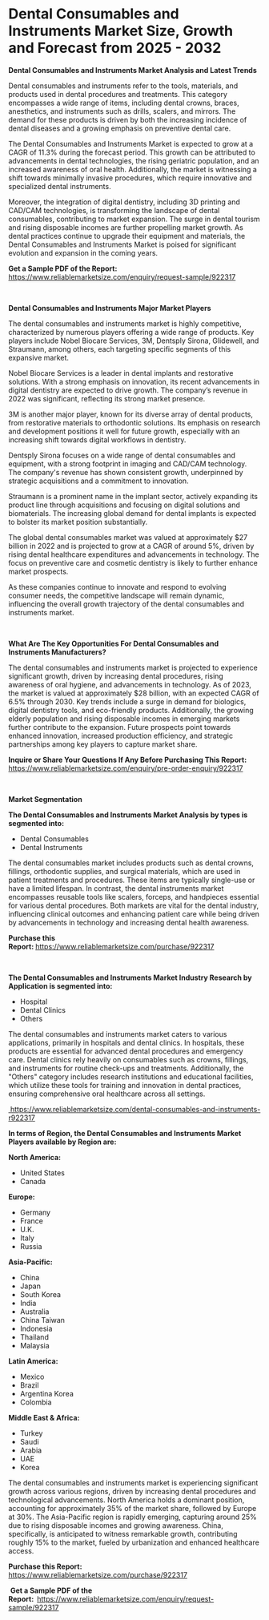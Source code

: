 <p><h1>Dental Consumables and Instruments Market Size, Growth and Forecast from 2025 - 2032</h1></p><p><strong>Dental Consumables and Instruments Market Analysis and Latest Trends</strong></p>
<p><p>Dental consumables and instruments refer to the tools, materials, and products used in dental procedures and treatments. This category encompasses a wide range of items, including dental crowns, braces, anesthetics, and instruments such as drills, scalers, and mirrors. The demand for these products is driven by both the increasing incidence of dental diseases and a growing emphasis on preventive dental care. </p><p>The Dental Consumables and Instruments Market is expected to grow at a CAGR of 11.3% during the forecast period. This growth can be attributed to advancements in dental technologies, the rising geriatric population, and an increased awareness of oral health. Additionally, the market is witnessing a shift towards minimally invasive procedures, which require innovative and specialized dental instruments. </p><p>Moreover, the integration of digital dentistry, including 3D printing and CAD/CAM technologies, is transforming the landscape of dental consumables, contributing to market expansion. The surge in dental tourism and rising disposable incomes are further propelling market growth. As dental practices continue to upgrade their equipment and materials, the Dental Consumables and Instruments Market is poised for significant evolution and expansion in the coming years.</p></p>
<p><strong>Get a Sample PDF of the Report:&nbsp;</strong> <a href="https://www.reliablemarketsize.com/enquiry/request-sample/922317?utm_campaign=3509&utm_medium=2&utm_source=Github&utm_content=ia&utm_term=14042025&utm_id=dental-consumables-and-instruments">https://www.reliablemarketsize.com/enquiry/request-sample/922317</a></p>
<p>&nbsp;</p>
<p><strong>Dental Consumables and Instruments Major Market Players</strong></p>
<p><p>The dental consumables and instruments market is highly competitive, characterized by numerous players offering a wide range of products. Key players include Nobel Biocare Services, 3M, Dentsply Sirona, Glidewell, and Straumann, among others, each targeting specific segments of this expansive market.</p><p>Nobel Biocare Services is a leader in dental implants and restorative solutions. With a strong emphasis on innovation, its recent advancements in digital dentistry are expected to drive growth. The company’s revenue in 2022 was significant, reflecting its strong market presence.</p><p>3M is another major player, known for its diverse array of dental products, from restorative materials to orthodontic solutions. Its emphasis on research and development positions it well for future growth, especially with an increasing shift towards digital workflows in dentistry.</p><p>Dentsply Sirona focuses on a wide range of dental consumables and equipment, with a strong footprint in imaging and CAD/CAM technology. The company's revenue has shown consistent growth, underpinned by strategic acquisitions and a commitment to innovation.</p><p>Straumann is a prominent name in the implant sector, actively expanding its product line through acquisitions and focusing on digital solutions and biomaterials. The increasing global demand for dental implants is expected to bolster its market position substantially.</p><p>The global dental consumables market was valued at approximately $27 billion in 2022 and is projected to grow at a CAGR of around 5%, driven by rising dental healthcare expenditures and advancements in technology. The focus on preventive care and cosmetic dentistry is likely to further enhance market prospects.</p><p>As these companies continue to innovate and respond to evolving consumer needs, the competitive landscape will remain dynamic, influencing the overall growth trajectory of the dental consumables and instruments market.</p></p>
<p>&nbsp;</p>
<p><strong>What Are The Key Opportunities For Dental Consumables and Instruments Manufacturers?</strong></p>
<p><p>The dental consumables and instruments market is projected to experience significant growth, driven by increasing dental procedures, rising awareness of oral hygiene, and advancements in technology. As of 2023, the market is valued at approximately $28 billion, with an expected CAGR of 6.5% through 2030. Key trends include a surge in demand for biologics, digital dentistry tools, and eco-friendly products. Additionally, the growing elderly population and rising disposable incomes in emerging markets further contribute to the expansion. Future prospects point towards enhanced innovation, increased production efficiency, and strategic partnerships among key players to capture market share.</p></p>
<p><strong>Inquire or Share Your Questions If Any Before Purchasing This Report:</strong> <a href="https://www.reliablemarketsize.com/enquiry/pre-order-enquiry/922317?utm_campaign=3509&utm_medium=2&utm_source=Github&utm_content=ia&utm_term=14042025&utm_id=dental-consumables-and-instruments">https://www.reliablemarketsize.com/enquiry/pre-order-enquiry/922317</a></p>
<p>&nbsp;</p>
<p><strong>Market Segmentation</strong></p>
<p><strong>The Dental Consumables and Instruments Market Analysis by types is segmented into:</strong></p>
<p><ul><li>Dental Consumables</li><li>Dental Instruments</li></ul></p>
<p><p>The dental consumables market includes products such as dental crowns, fillings, orthodontic supplies, and surgical materials, which are used in patient treatments and procedures. These items are typically single-use or have a limited lifespan. In contrast, the dental instruments market encompasses reusable tools like scalers, forceps, and handpieces essential for various dental procedures. Both markets are vital for the dental industry, influencing clinical outcomes and enhancing patient care while being driven by advancements in technology and increasing dental health awareness.</p></p>
<p><strong>Purchase this Report:&nbsp;</strong><a href="https://www.reliablemarketsize.com/purchase/922317?utm_campaign=3509&utm_medium=2&utm_source=Github&utm_content=ia&utm_term=14042025&utm_id=dental-consumables-and-instruments">https://www.reliablemarketsize.com/purchase/922317</a></p>
<p>&nbsp;</p>
<p><strong>The Dental Consumables and Instruments Market Industry Research by Application is segmented into:</strong></p>
<p><ul><li>Hospital</li><li>Dental Clinics</li><li>Others</li></ul></p>
<p><p>The dental consumables and instruments market caters to various applications, primarily in hospitals and dental clinics. In hospitals, these products are essential for advanced dental procedures and emergency care. Dental clinics rely heavily on consumables such as crowns, fillings, and instruments for routine check-ups and treatments. Additionally, the "Others" category includes research institutions and educational facilities, which utilize these tools for training and innovation in dental practices, ensuring comprehensive oral healthcare across all settings.</p></p>
<p><a href="https://www.reliablemarketsize.com/dental-consumables-and-instruments-r922317?utm_campaign=3509&utm_medium=2&utm_source=Github&utm_content=ia&utm_term=14042025&utm_id=dental-consumables-and-instruments">&nbsp;https://www.reliablemarketsize.com/dental-consumables-and-instruments-r922317</a></p>
<p><strong>In terms of Region, the Dental Consumables and Instruments Market Players available by Region are:</strong></p>
<p>
    <p> <strong> North America: </strong>
        <ul>
            <li>United States</li>
            <li>Canada</li>
        </ul>
        </p> 
    <p> <strong> Europe: </strong>
        <ul>
            <li>Germany</li>
            <li>France</li>
            <li>U.K.</li>
            <li>Italy</li>
            <li>Russia</li>
        </ul>
        </p> 
    <p> <strong> Asia-Pacific: </strong>
        <ul>
            <li>China</li>
            <li>Japan</li>
            <li>South Korea</li>
            <li>India</li>
            <li>Australia</li>
            <li>China Taiwan</li>
            <li>Indonesia</li>
            <li>Thailand</li>
            <li>Malaysia</li>
        </ul>
        </p> 
    <p> <strong> Latin America: </strong>
        <ul>
            <li>Mexico</li>
            <li>Brazil</li>
            <li>Argentina Korea</li>
            <li>Colombia</li>
        </ul>
        </p> 
    <p> <strong> Middle East & Africa: </strong>
        <ul>
            <li>Turkey</li>
            <li>Saudi</li>
            <li>Arabia</li>
            <li>UAE</li>
            <li>Korea</li>
        </ul>
    </p>
    </p>
<p><p>The dental consumables and instruments market is experiencing significant growth across various regions, driven by increasing dental procedures and technological advancements. North America holds a dominant position, accounting for approximately 35% of the market share, followed by Europe at 30%. The Asia-Pacific region is rapidly emerging, capturing around 25% due to rising disposable incomes and growing awareness. China, specifically, is anticipated to witness remarkable growth, contributing roughly 15% to the market, fueled by urbanization and enhanced healthcare access.</p></p>
<p><strong>Purchase this Report: </strong><a href="https://www.reliablemarketsize.com/purchase/922317?utm_campaign=3509&utm_medium=2&utm_source=Github&utm_content=ia&utm_term=14042025&utm_id=dental-consumables-and-instruments">https://www.reliablemarketsize.com/purchase/922317</a></p>
<p>&nbsp;<strong>Get a Sample PDF of the Report:&nbsp;&nbsp;</strong><a href="https://www.reliablemarketsize.com/enquiry/request-sample/922317?utm_campaign=3509&utm_medium=2&utm_source=Github&utm_content=ia&utm_term=14042025&utm_id=dental-consumables-and-instruments">https://www.reliablemarketsize.com/enquiry/request-sample/922317</a></p>
<p><strong></strong></p>
<p><p></p><p></p><p></p></p>